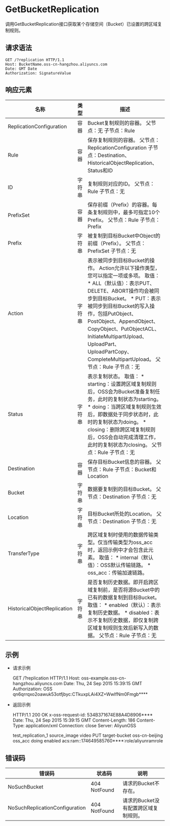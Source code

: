 GetBucketReplication 
=========================================

调用GetBucketReplication接口获取某个存储空间（Bucket）已设置的跨区域复制规则。

请求语法 
-------------------------

    GET /?replication HTTP/1.1
    Host: BucketName.oss-cn-hangzhou.aliyuncs.com 
    Date: GMT Date
    Authorization: SignatureValue



响应元素 
-------------------------




|             名称              | 类型  |                                                                                                                                                                                                                    描述                                                                                                                                                                                                                    |
|-----------------------------|-----|------------------------------------------------------------------------------------------------------------------------------------------------------------------------------------------------------------------------------------------------------------------------------------------------------------------------------------------------------------------------------------------------------------------------------------------|
| ReplicationConfiguration    | 容器  | Bucket复制规则的容器。 父节点：无 子节点：Rule                                                                                                                                                                                                                                                                                                                                                                            |
| Rule                        | 容器  | 保存复制规则的容器。 父节点：ReplicationConfiguration 子节点：Destination、HistoricalObjectReplication、Status和ID                                                                                                                                                                                                                                                                                                            |
| ID                          | 字符串 | 复制规则对应的ID。 父节点：Rule 子节点：无                                                                                                                                                                                                                                                                                                                                                                                |
| PrefixSet                   | 容器  | 保存前缀（Prefix）的容器。每条复制规则中，最多可指定10个Prefix。 父节点：Rule 子节点：Prefix                                                                                                                                                                                                                                                                                                                                              |
| Prefix                      | 字符串 | 被复制到目标Bucket中Object的前缀（Prefix）。 父节点：PrefixSet 子节点：无                                                                                                                                                                                                                                                                                                                                                      |
| Action                      | 字符串 | 表示被同步到目标Bucket的操作。 Action允许以下操作类型，您可以指定一项或多项。 取值： * ALL（默认值）：表示PUT、DELETE、ABORT操作均会被同步到目标Bucket。   * PUT：表示被同步到目标Bucket的写入操作，包括PutObject、PostObject、AppendObject、CopyObject、PutObjectACL、InitiateMultipartUpload、UploadPart、UploadPartCopy、CompleteMultipartUpload。    父节点：Rule 子节点：无 |
| Status                      | 字符串 | 表示复制状态。 取值： * starting：设置跨区域复制规则后，OSS会为Bucket准备复制任务，此时的复制状态为starting。   * doing：当跨区域复制规则生效后，即数据处于同步状态时，此时的复制状态为doing。   * closing：删除跨区域复制规则后，OSS会自动完成清理工作，此时的复制状态为closing。    父节点：Rule 子节点：无                                                                         |
| Destination                 | 容器  | 保存目标Bucket信息的容器。 父节点：Rule 子节点：Bucket和Location                                                                                                                                                                                                                                                                                                                                                            |
| Bucket                      | 字符串 | 数据要复制到的目标Bucket。 父节点：Destination 子节点：无                                                                                                                                                                                                                                                                                                                                                                   |
| Location                    | 字符串 | 目标Bucket所处的Location。 父节点：Destination 子节点：无                                                                                                                                                                                                                                                                                                                                                               |
| TransferType                | 字符串 | 跨区域复制时使用的数据传输类型。仅当传输类型为oss_acc时，返回示例中才会包含此元素。 取值： * internal（默认值）：OSS默认传输链路。   * oss_acc：传输加速链路。                                                                                                                                                                                                                      |
| HistoricalObjectReplication | 字符串 | 是否复制历史数据。即开启跨区域复制前，是否将源Bucket中的已有的数据复制到目标Bucket。 取值： * enabled（默认）：表示复制历史数据。   * disabled：表示不复制历史数据，即仅复制跨区域复制规则生效后新写入的数据。    父节点：Rule 子节点：无                                                                                                                                                           |





示例 
-----------------------

* 请求示例

  




    GET /?replication HTTP/1.1
    Host: oss-example.oss-cn-hangzhou.aliyuncs.com 
    Date: Thu, 24 Sep 2015 15:39:15 GMT
    Authorization: OSS qn6qrrqxo2oawuk53otfjbyc:CTkuxpLAi4XZ+WwIfNm0Fmgb****



* 返回示例

  




    HTTP/1.1 200 OK
    x-oss-request-id: 534B371674E88A4D8906**** 
    Date: Thu, 24 Sep 2015 15:39:15 GMT
    Content-Length: 186
    Content-Type: application/xml 
    Connection: close
    Server: AliyunOSS
    
    
    <?xml version="1.0" ?>
    <ReplicationConfiguration>
      <Rule>
        <ID>test_replication_1</ID>
        <PrefixSet>
          <Prefix>source_image</Prefix>
          <Prefix>video</Prefix>
        </PrefixSet>
        <Action>PUT</Action>
        <Destination>
          <Bucket>target-bucket</Bucket>
          <Location>oss-cn-beijing</Location>
          <TransferType>oss_acc</TransferType>
        </Destination>
        <Status>doing</Status>
        <HistoricalObjectReplication>enabled</HistoricalObjectReplication>
        <SyncRole>acs:ram::174649585760****:role/aliyunramrole</SyncRole>
      </Rule>
    </ReplicationConfiguration>



错误码 
------------------------



|              错误码               |     状态码      |          说明           |
|--------------------------------|--------------|-----------------------|
| NoSuchBucket                   | 404 NotFound | 请求的Bucket不存在。         |
| NoSuchReplicationConfiguration | 404 NotFound | 请求的Bucket没有配置跨区域复制规则。 |





